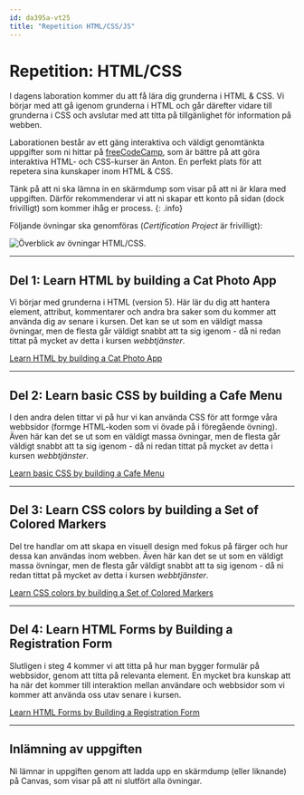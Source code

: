 ```yaml
---
id: da395a-vt25
title: "Repetition HTML/CSS/JS"
---
```


# Repetition: HTML/CSS

I dagens laboration kommer du att få lära dig grunderna i HTML & CSS. Vi börjar med att gå igenom grunderna i HTML och går därefter vidare till grunderna i CSS och avslutar med att titta på tillgänlighet för information på webben.

Laborationen består av ett gäng interaktiva och väldigt genomtänkta uppgifter som ni hittar på [freeCodeCamp](https://www.freecodecamp.org/learn/2022/responsive-web-design), som är bättre på att göra interaktiva HTML- och CSS-kurser än Anton. En perfekt plats för att repetera sina kunskaper inom HTML & CSS.

Tänk på att ni ska lämna in en skärmdump som visar på att ni är klara med uppgiften. Därför rekommenderar vi att ni skapar ett konto på sidan (dock frivilligt) som kommer ihåg er process.
{: .info}

Följande övningar ska genomföras (*Certification Project* är frivilligt):

![Överblick av övningar HTML/CSS](../../images/freecodecamp-html.png).

---

## Del 1: Learn HTML by building a Cat Photo App

Vi börjar med grunderna i HTML (version 5). Här lär du dig att hantera element, attribut, kommentarer och andra bra saker som du kommer att använda dig av senare i kursen. Det kan se ut som en väldigt massa övningar, men de flesta går väldigt snabbt att ta sig igenom - då ni redan tittat på mycket av detta i kursen *webbtjänster*.

[Learn HTML by building a Cat Photo App](https://www.freecodecamp.org/learn/2022/responsive-web-design/learn-html-by-building-a-cat-photo-app/step-1)

---

## Del 2: Learn basic CSS by building a Cafe Menu

I den andra delen tittar vi på hur vi kan använda CSS för att formge våra webbsidor (formge HTML-koden som vi övade på i föregående övning). Även här kan det se ut som en väldigt massa övningar, men de flesta går väldigt snabbt att ta sig igenom - då ni redan tittat på mycket av detta i kursen *webbtjänster*. 

[Learn basic CSS by building a Cafe Menu](https://www.freecodecamp.org/learn/2022/responsive-web-design/learn-basic-css-by-building-a-cafe-menu/step-1)

---

## Del 3: Learn CSS colors by building a Set of Colored Markers

Del tre handlar om att skapa en visuell design med fokus på färger och hur dessa kan användas inom webben. Även här kan det se ut som en väldigt massa övningar, men de flesta går väldigt snabbt att ta sig igenom - då ni redan tittat på mycket av detta i kursen *webbtjänster*. 

[Learn CSS colors by building a Set of Colored Markers](https://www.freecodecamp.org/learn/2022/responsive-web-design/learn-css-colors-by-building-a-set-of-colored-markers/step-1)

---

## Del 4: Learn HTML Forms by Building a Registration Form

Slutligen i steg 4 kommer vi att titta på hur man bygger formulär på webbsidor, genom att titta på relevanta element. En mycket bra kunskap att ha när det kommer till interaktion mellan användare och webbsidor som vi kommer att använda oss utav senare i kursen.

[Learn HTML Forms by Building a Registration Form](https://www.freecodecamp.org/learn/responsive-web-design/#applied-accessibility)

---

## Inlämning av uppgiften

Ni lämnar in uppgiften genom att ladda upp en skärmdump (eller liknande) på Canvas, som visar på att ni slutfört alla övningar.